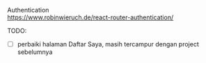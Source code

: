 Authentication  
https://www.robinwieruch.de/react-router-authentication/


TODO:
- [ ] perbaiki halaman Daftar Saya, masih tercampur dengan project sebelumnya